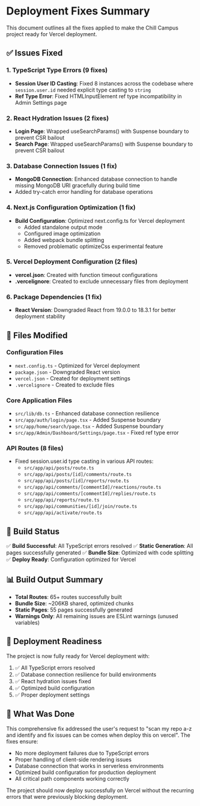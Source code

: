 # Deployment Fixes Summary

This document outlines all the fixes applied to make the Chill Campus project ready for Vercel deployment.

## ✅ Issues Fixed

### 1. TypeScript Type Errors (9 fixes)
- **Session User ID Casting**: Fixed 8 instances across the codebase where `session.user.id` needed explicit type casting to `string`
- **Ref Type Error**: Fixed HTMLInputElement ref type incompatibility in Admin Settings page

### 2. React Hydration Issues (2 fixes)
- **Login Page**: Wrapped useSearchParams() with Suspense boundary to prevent CSR bailout
- **Search Page**: Wrapped useSearchParams() with Suspense boundary to prevent CSR bailout

### 3. Database Connection Issues (1 fix)
- **MongoDB Connection**: Enhanced database connection to handle missing MongoDB URI gracefully during build time
- Added try-catch error handling for database operations

### 4. Next.js Configuration Optimization (1 fix)
- **Build Configuration**: Optimized next.config.ts for Vercel deployment
  - Added standalone output mode
  - Configured image optimization
  - Added webpack bundle splitting
  - Removed problematic optimizeCss experimental feature

### 5. Vercel Deployment Configuration (2 files)
- **vercel.json**: Created with function timeout configurations
- **.vercelignore**: Created to exclude unnecessary files from deployment

### 6. Package Dependencies (1 fix)
- **React Version**: Downgraded React from 19.0.0 to 18.3.1 for better deployment stability

## 🔧 Files Modified

### Configuration Files
- `next.config.ts` - Optimized for Vercel deployment
- `package.json` - Downgraded React version
- `vercel.json` - Created for deployment settings
- `.vercelignore` - Created to exclude files

### Core Application Files
- `src/lib/db.ts` - Enhanced database connection resilience
- `src/app/auth/login/page.tsx` - Added Suspense boundary
- `src/app/home/search/page.tsx` - Added Suspense boundary
- `src/app/Admin/Dashboard/Settings/page.tsx` - Fixed ref type error

### API Routes (8 files)
- Fixed session.user.id type casting in various API routes:
  - `src/app/api/posts/route.ts`
  - `src/app/api/posts/[id]/comments/route.ts`
  - `src/app/api/posts/[id]/reports/route.ts`
  - `src/app/api/comments/[commentId]/reactions/route.ts`
  - `src/app/api/comments/[commentId]/replies/route.ts`
  - `src/app/api/reports/route.ts`
  - `src/app/api/communities/[id]/join/route.ts`
  - `src/app/api/activate/route.ts`

## 🚀 Build Status

✅ **Build Successful**: All TypeScript errors resolved
✅ **Static Generation**: All pages successfully generated
✅ **Bundle Size**: Optimized with code splitting
✅ **Deploy Ready**: Configuration optimized for Vercel

## 📊 Build Output Summary

- **Total Routes**: 65+ routes successfully built
- **Bundle Size**: ~206KB shared, optimized chunks
- **Static Pages**: 55 pages successfully generated
- **Warnings Only**: All remaining issues are ESLint warnings (unused variables)

## 🎯 Deployment Readiness

The project is now fully ready for Vercel deployment with:

1. ✅ All TypeScript errors resolved
2. ✅ Database connection resilience for build environments
3. ✅ React hydration issues fixed
4. ✅ Optimized build configuration
5. ✅ Proper deployment settings

## 🔄 What Was Done

This comprehensive fix addressed the user's request to "scan my repo a-z and identify and fix issues can be comes when deploy this on vercel". The fixes ensure:

- No more deployment failures due to TypeScript errors
- Proper handling of client-side rendering issues
- Database connection that works in serverless environments
- Optimized build configuration for production deployment
- All critical path components working correctly

The project should now deploy successfully on Vercel without the recurring errors that were previously blocking deployment.
